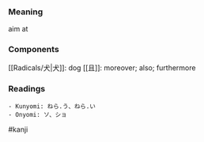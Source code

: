 ### Meaning

aim at

### Components

[[Radicals/犬|犬]]: dog [[且]]: moreover; also; furthermore

### Readings

```
- Kunyomi: ねら.う、ねら.い
- Onyomi: ソ、ショ
```

#kanji